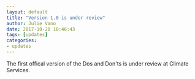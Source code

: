 ```yaml
---
layout: default
title: "Version 1.0 is under review"
author: Julie Vano
date: 2017-10-20 10:46:43
tags: [updates]
categories:
- updates
---
```


The first offical version of the Dos and Don'ts is under review at Climate Services.
